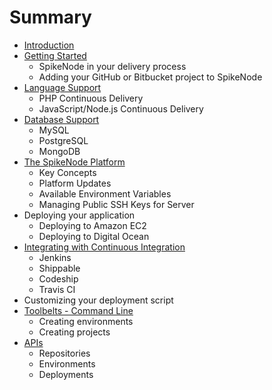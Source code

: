 # Summary

* [Introduction](README.md)
* [Getting Started](getting_started.md)
   * SpikeNode in your delivery process
   * Adding your GitHub or Bitbucket project to SpikeNode
* [Language Support](language_support.md)
   * PHP Continuous Delivery
   * JavaScript/Node.js Continuous Delivery
* [Database Support](database_support.md)
   * MySQL
   * PostgreSQL
   * MongoDB
* [The SpikeNode Platform](the_spikenode_platform.md)
   * Key Concepts
   * Platform Updates
   * Available Environment Variables
   * Managing Public SSH Keys for Server
* Deploying your application
   * Deploying to Amazon EC2
   * Deploying to Digital Ocean
* [Integrating with Continuous Integration](integrating_with_continuous_integration.md)
   * Jenkins
   * Shippable
   * Codeship
   * Travis CI
* Customizing your deployment script
* [Toolbelts - Command Line](toolbelts_-_command_line.md)
   * Creating environments
   * Creating projects
* [APIs](apis.md)
   * Repositories
   * Environments
   * Deployments

